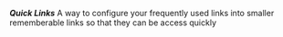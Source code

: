***Quick Links***
A way to configure your frequently used links into smaller rememberable links so that they can be access quickly
